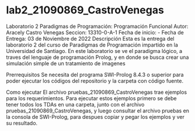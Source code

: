 # lab2_21090869_CastroVenegas

Laboratorio 2 Paradigmas de Programación: Programación Funcional
Autor: Aracely Castro Venegas
Seccion: 13310-0-A-1
Fecha de inicio: - 
Fecha de Entrega: 03 de Noviembre de 2022
Descripción
Esta es la entrega del laboratorio 2 del curso de Paradigmas de Programación 
impartido en la Universidad de Santiago. En este laboratorio se ve el paradigma
lógico, a traves del lenguaje de programación Prolog, y en donde 
se busca crear una simulación simple de un tratamiento de imagenes

Prerrequisitos
Se necesita del programa SWI-Prolog 8.4.3 o superior para poder ejecutar los códigos 
del repositorio y la carpeta con código fuente.

Como ejecutar
El archivo pruebas_21090869_CastroVenegas trae ejemplos para los requerimientos. Para ejecutar 
estos ejemplos primero se debe tener todos los TDAs en una carpeta, junto con el archivo pruebas_21090869_CastroVenegas,
y luego consultar el archivo pruebas en la consola de SWI-Prolog, para despues copiar y pegar los ejemplos y ver su
resultado.